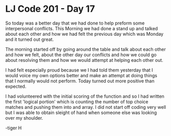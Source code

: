 # LJ Code 201 - Day 17

So today was a better day that we had done to help preform some interpersonal
conflicts. This Morning we had done a stand up and talked about each other
and how we had felt the previous day which was Monday and it turned out great.

The morning started off by going around the table and talk about each other and
how we felt, about the other day our conflicts and how we could go about resolving
them and how we would attempt at helping each other out.

I had felt especially proud because we I had told them yesterday that I would
voice my own options better and make an attempt at doing things that I normally
 would not perform. Today turned out more positive than expected.

 I had volunteered with the initial scoring of the function and so I had written the
 first 'logical portion' which is counting the number of top choice matches and
 pushing them into and array. I did not start off coding very well but I was able
 to obtain sleight of hand when someone else was looking over my shoulder.

 -tiger H
